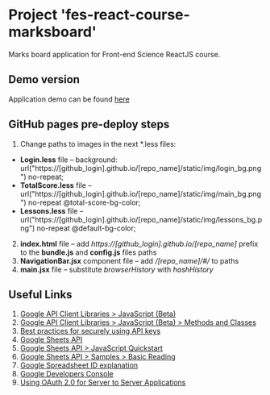 # Project 'fes-react-course-marksboard'
Marks board application for Front-end Science ReactJS course.

## Demo version

Application demo can be found [here](https://andreyweber.github.io/fes-react-course-marksboard-demo/#/totalscore?ssname=react2+hw)

## GitHub pages pre-deploy steps
1. Change paths to images in the next *.less files:
* <b>Login.less</b> file &ndash; background: url("https://[github_login].github.io/[repo_name]/static/img/login_bg.png") no-repeat;
* <b>TotalScore.less</b> file &ndash; url("https://[github_login].github.io/[repo_name]/static/img/main_bg.png") no-repeat @total-score-bg-color;
* <b>Lessons.less</b> file &ndash; url("https://[github_login].github.io/[repo_name]/static/img/lessons_bg.png") no-repeat @default-bg-color;
2. <b>index.html</b> file &ndash; add <i>https://[github_login].github.io/[repo_name]</i> prefix to the <b>bundle.js</b> and <b>config.js</b> files paths
3. <b>NavigationBar.jsx</b> component file &ndash; add <i>/[repo_name]/#/</i> to paths
4. <b>main.jsx</b> file &ndash; substitute <i>browserHistory</i> with <i>hashHistory</i>

## Useful Links
1. [Google API Client Libraries > JavaScript (Beta)](https://developers.google.com/api-client-library/javascript/start/start-js)
2. [Google API Client Libraries > JavaScript (Beta) > Methods and Classes](https://developers.google.com/api-client-library/javascript/features/batch)
3. [Best practices for securely using API keys](https://support.google.com/cloud/answer/6310037)
4. [Google Sheets API](https://developers.google.com/sheets/reference/rest/)
5. [Google Sheets API > JavaScript Quickstart](https://developers.google.com/sheets/quickstart/js)
6. [Google Sheets API > Samples > Basic Reading](https://developers.google.com/sheets/samples/reading)
7. [Google Spreadsheet ID explanation](https://developers.google.com/sheets/guides/concepts#spreadsheet_id)
8. [Google Developers Console](https://console.developers.google.com)
9. [Using OAuth 2.0 for Server to Server Applications](https://developers.google.com/identity/protocols/OAuth2ServiceAccount) 
